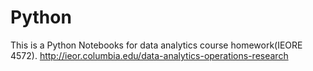 # Python
This is a Python Notebooks for data analytics course homework(IEORE 4572).
http://ieor.columbia.edu/data-analytics-operations-research
